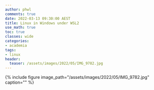 ```yaml
---
author: phwl
comments: true
date: 2022-03-13 09:30:00 AEST
title: Linux in Windows under WSL2
use_math: true
toc: true
classes: wide
categories:
- academia
tags:
- linux
header:
  teaser: /assets/images/2022/05/IMG_9782.jpg
---
```


{% include figure image_path="/assets/images/2022/05/IMG_9782.jpg" caption="" %}

